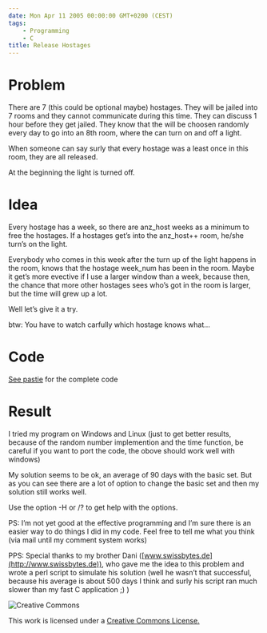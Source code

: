 ```yaml
---
date: Mon Apr 11 2005 00:00:00 GMT+0200 (CEST)
tags: 
    - Programming
    - C
title: Release Hostages
---
```



Problem
=======

There are 7 (this could be optional maybe) hostages. They will be jailed
into 7 rooms and they cannot communicate during this time. They can
discuss 1 hour before they get jailed. They know that the will be
choosen randomly every day to go into an 8th room, where the can turn on
and off a light.

When someone can say surly that every hostage was a least once in this
room, they are all released.

At the beginning the light is turned off.

Idea
====

Every hostage has a week, so there are anz\_host weeks as a minimum to
free the hostages. If a hostages get’s into the anz\_host++ room, he/she
turn’s on the light.

Everybody who comes in this week after the turn up of the light happens
in the room, knows that the hostage week\_num has been in the room.
Maybe it get’s more evective if I use a larger window than a week,
because then, the chance that more other hostages sees who’s got in the
room is larger, but the time will grew up a lot.

Well let’s give it a try.

btw: You have to watch carfully which hostage knows what…

Code
====

[See pastie](http://pastie.org/663166) for the complete code

Result
======

I tried my program on Windows and Linux (just to get better results,
because of the random number implemention and the time function, be
careful if you want to port the code, the obove should work well with
windows)

My solution seems to be ok, an average of 90 days with the basic set.
But as you can see there are a lot of option to change the basic set and
then my solution still works well.

Use the option -H or /? to get help with the options.

PS: I’m not yet good at the effective programming and I’m sure there is
an easier way to do things I did in my code. Feel free to tell me what
you think (via mail until my comment system works)

PPS: Special thanks to my brother Dani
([](http://www.swissbytes.de)[www.swissbytes.de](http://www.swissbytes.de)),
who gave me the idea to this problem and wrote a perl script to simulate
his solution (well he wasn’t that successful, because his average is
about 500 days I think and surly his script ran much slower than my fast
C application ;) )

![Creative
Commons](http://creativecommons.org/images/public/somerights20.gif)

This work is licensed under a [Creative Commons
License.](http://creativecommons.org/licenses/by-sa/2.0/)

